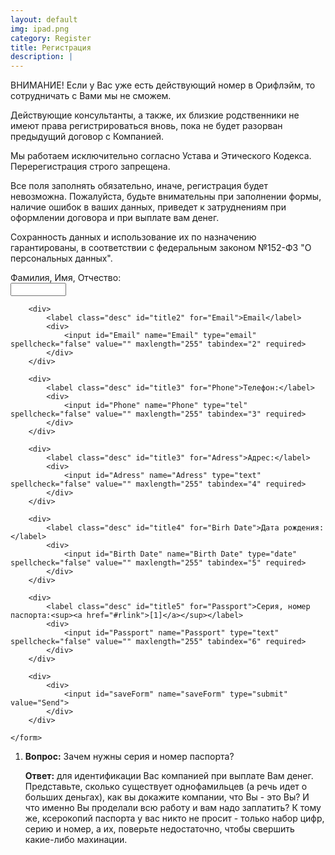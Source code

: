 ```yaml
---
layout: default
img: ipad.png
category: Register
title: Регистрация
description: |
---
```

ВНИМАНИЕ! Если у Вас уже есть действующий номер в Орифлэйм, то сотрудничать с Вами мы не сможем. 
 
Действующие консультанты, а также, их близкие родственники не имеют права регистрироваться вновь, пока не будет разорван предыдущий договор с Компанией.
 
Мы работаем исключительно согласно Устава и Этического Кодекса. Перерегистрация строго запрещена.
 
Все поля заполнять обязательно, иначе, регистрация будет невозможна. Пожалуйста, будьте внимательны при заполнении формы, наличие ошибок в ваших данных, приведет к затруднениям при оформлении договора и при выплате вам денег. 
 
Сохранность данных и использование их по назначению гарантированы, в соответствии с федеральным законом №152-ФЗ "О персональных данных".

<div class="regform">
	<form id="regForm" action="#"  method="POST">
		<div>
			<label class="desc" id="title1" for="FIO">Фамилия, Имя, Отчество:</label>
			<div>
				<input id="FIO" name="FIO" type="text" class="field text fn" value="" size="8" tabindex="1" required>
			</div>
		</div>

		<div>
			<label class="desc" id="title2" for="Email">Email</label>
			<div>
				<input id="Email" name="Email" type="email" spellcheck="false" value="" maxlength="255" tabindex="2" required> 
			</div>
		</div>

		<div>
			<label class="desc" id="title3" for="Phone">Телефон:</label>
			<div>
				<input id="Phone" name="Phone" type="tel" spellcheck="false" value="" maxlength="255" tabindex="3" required> 
			</div>
		</div>

		<div>
			<label class="desc" id="title3" for="Adress">Адрес:</label>
			<div>
				<input id="Adress" name="Adress" type="text" spellcheck="false" value="" maxlength="255" tabindex="4" required> 
			</div>
		</div>

		<div>
			<label class="desc" id="title4" for="Birh Date">Дата рождения:</label>
			<div>
				<input id="Birth Date" name="Birth Date" type="date" spellcheck="false" value="" maxlength="255" tabindex="5" required> 
			</div>
		</div>

		<div>
			<label class="desc" id="title5" for="Passport">Серия, номер паспорта:<sup><a href="#rlink">[1]</a></sup></label>
			<div>
				<input id="Passport" name="Passport" type="text" spellcheck="false" value="" maxlength="255" tabindex="6" required> 
			</div>
		</div>

		<div>
			<div>
				<input id="saveForm" name="saveForm" type="submit" value="Send">
			</div>
		</div>

	</form>
</div>
<ol>
<li id="rlink">
<b>Вопрос:</b> Зачем нужны серия и номер паспорта?
<p>
<b>Ответ:</b> для идентификации Вас компанией при выплате Вам денег. Представьте, сколько существует однофамильцев (а речь идет о больших деньгах), как вы докажите компании, что Вы - это Вы? И что именно Вы проделали всю работу и вам надо заплатить? К тому же, ксерокопий паспорта у вас никто не просит - только набор цифр, серию и номер, а их, поверьте недостаточно, чтобы свершить какие-либо махинации.
</li>
</ol>
